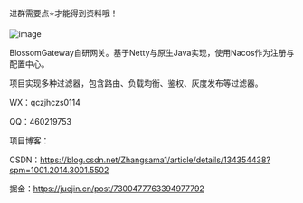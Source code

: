 进群需要点⭐才能得到资料哦！

![image](https://github.com/ZhangBlossom/BlossomGateway/assets/110703773/af7eeaf9-f17e-46c5-908f-5c16205b7aca)



BlossomGateway自研网关。基于Netty与原生Java实现，使用Nacos作为注册与配置中心。

项目实现多种过滤器，包含路由、负载均衡、鉴权、灰度发布等过滤器。

WX：qczjhczs0114 

QQ：460219753

项目博客：

CSDN：https://blog.csdn.net/Zhangsama1/article/details/134354438?spm=1001.2014.3001.5502

掘金：https://juejin.cn/post/7300477763394977792




